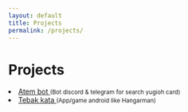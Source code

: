 ```yaml
---
layout: default
title: Projects
permalink: /projects/
---
```

<h1>Projects</h1>
<div class="content is-large">
    <li><a href="https://github.com/rokhimin/Atem-bot">Atem bot </a><small> (Bot discord & telegram for search yugioh card)</small></li>
    <li><a href="https://github.com/rokhimin/App-TebakKata">Tebak kata </a><small> (App/game android like Hangarman)</small></li>
</div>
